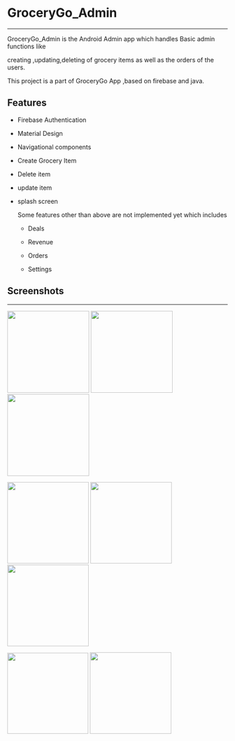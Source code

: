 # GroceryGo_Admin

---

GroceryGo_Admin is the Android Admin app which handles Basic admin functions like 

creating ,updating,deleting  of grocery items as well as the orders of the users.

This project is a part of GroceryGo App ,based on firebase and java.



## Features

- Firebase Authentication

- Material Design

- Navigational components

- Create Grocery Item

- Delete item

- update item

- splash screen
  
  Some features other than above are not implemented yet which includes
  
  - Deals
  
  - Revenue
  
  - Orders
  
  - Settings





## Screenshots

---



<img title="" src="file:///home/jack/.config/marktext/images/2023-05-05-15-44-27-Screenshot_20230505_153935_com.mart.grocerygo_admin.jpg" alt="" width="187">   <img src="file:///home/jack/.config/marktext/images/2023-05-05-15-46-16-Screenshot_20230505_153939_com.mart.grocerygo_admin.jpg" title="" alt="" width="187">   <img title="" src="file:///home/jack/.config/marktext/images/2023-05-05-15-47-11-Screenshot_20230505_153758_com.mart.grocerygo_admin.jpg" alt="" width="187">

<img title="" src="file:///home/jack/.config/marktext/images/2023-05-05-15-48-20-Screenshot_20230505_154317_com.mart.grocerygo_admin.jpg" alt="" width="186">   <img src="file:///home/jack/.config/marktext/images/2023-05-05-15-49-01-Screenshot_20230505_153807_com.mart.grocerygo_admin.jpg" title="" alt="" width="186">   <img title="" src="file:///home/jack/.config/marktext/images/2023-05-05-15-49-56-Screenshot_20230505_153814_com.mart.grocerygo_admin.jpg" alt="" width="186">

<img title="" src="file:///home/jack/.config/marktext/images/2023-05-05-15-50-51-Screenshot_20230505_153923_com.mart.grocerygo_admin.jpg" alt="" width="185">  <img src="file:///home/jack/.config/marktext/images/2023-05-05-15-52-01-Screenshot_20230505_154025_com.mart.grocerygo_admin.jpg" title="" alt="" width="186">
